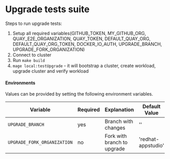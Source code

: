 # Upgrade tests suite

Steps to run upgrade tests:

1) Setup all required variables(GITHUB_TOKEN, MY_GITHUB_ORG, QUAY_E2E_ORGANIZATION, QUAY_TOKEN, DEFAULT_QUAY_ORG, DEFAULT_QUAY_ORG_TOKEN, DOCKER_IO_AUTH, UPGRADE_BRANCH, UPGRADE_FORK_ORGANIZATION)
2) Connect to cluster
3) Run `make build`
3) `mage local:testUpgrade` - it will bootstrap a cluster, create workload, upgrade cluster and verify workload

#### Environments

Values can be provided by setting the following environment variables.

| Variable | Required | Explanation | Default Value |
|---|---|---|---|
| `UPGRADE_BRANCH` | yes | Branch with changes  | ''  |
| `UPGRADE_FORK_ORGANIZATION` | no | Fork with branch to upgrade | 'redhat-appstudio' |

